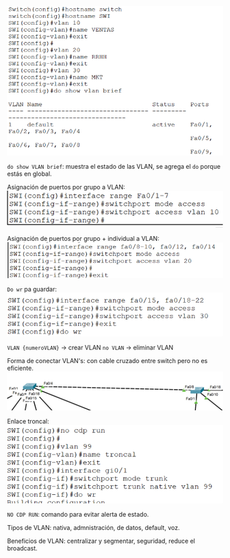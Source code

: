 ![First pic](../imgs/Sem2_img1.jpg)

`do show VLAN brief`: muestra el estado de las VLAN, se agrega el `do` porque estás en global.

Asignación de puertos por grupo a VLAN:
![Seccond pic](../imgs/Sem2_img2.jpg)

Asignación de puertos por grupo + individual a VLAN:
![Third pic](../imgs/Sem2_img3.jpg)

`Do wr` pa guardar:
![Third pic](../imgs/Sem2_img4.jpg)

`VLAN {numeroVLAN}` -> crear VLAN
`no VLAN` -> eliminar VLAN

Forma de conectar VLAN's: con cable cruzado entre switch pero no es eficiente.
![Third pic](../imgs/Sem2_img5.jpg)

Enlace troncal:
![Third pic](../imgs/Sem2_img6.jpg)

`NO CDP RUN`: comando para evitar alerta de estado.

Tipos de VLAN: nativa, admnistración, de datos, default, voz.

Beneficios de VLAN: centralizar y segmentar, seguridad, reduce el broadcast.
